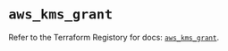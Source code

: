 # `aws_kms_grant`

Refer to the Terraform Registory for docs: [`aws_kms_grant`](https://registry.terraform.io/providers/hashicorp/aws/4.64.0/docs/resources/kms_grant).

